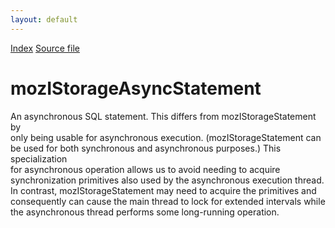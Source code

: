 ```yaml
---
layout: default
---
```

<div id='links'><a href="../index.html">Index</a>
<a href="http://dxr.mozilla.org/mozilla-central/source/storage/public/mozIStorageAsyncStatement.idl">Source file</a>
</div>

# mozIStorageAsyncStatement #
  
An asynchronous SQL statement.  This differs from mozIStorageStatement by  
only being usable for asynchronous execution.  (mozIStorageStatement can  
be used for both synchronous and asynchronous purposes.)  This specialization  
for asynchronous operation allows us to avoid needing to acquire  
synchronization primitives also used by the asynchronous execution thread.  
In contrast, mozIStorageStatement may need to acquire the primitives and  
consequently can cause the main thread to lock for extended intervals while  
the asynchronous thread performs some long-running operation.  
  
